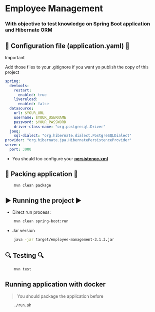 # Employee Management

### With objective to test knowledge on Spring Boot application and Hibernate ORM

## 🔧 <b>Configuration file (application.yaml)</b> 🔧

> [!IMPORTANT]
> Add those files to your .gitignore if you want yo publish the copy of this project

```yaml
spring:
  devtools:
    restart:
      enabled: true
    livereload:
      enabled: false
  datasource:
    url: $YOUR_URL
    username: $YOUR_USERNAME
    password: $YOUR_PASSWORD
    driver-class-name: "org.postgresql.Driver"
  jooq:
    sql-dialect: "org.hibernate.dialect.PostgreSQLDialect"
provider: "org.hibernate.jpa.HibernatePersistenceProvider"
server:
  port: 3000
```

- You should too configure your [<b>persistence.xml</b>](https://docs.jboss.org/hibernate/orm/6.3/userguide/html_single/Hibernate_User_Guide.html#bootstrap-jpa-xml-files)


## 🔨 <b>Packing application</b> 🔨

```bash
    mvn clean package
```

## ▶️  <b>Running the project</b> ▶️

- Direct run process: 

```bash
    mvn clean spring-boot:run
```

- Jar version

```bash
    java -jar target/employee-management-3.1.3.jar
```

## 🔍 <b>Testing</b> 🔍

```bash
    mvn test
```

## Running application with docker

> You should package the application before

```bash
    ./run.sh
```